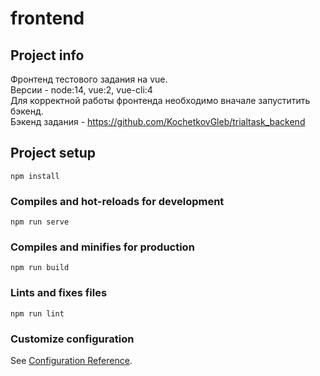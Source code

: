 # frontend
## Project info

Фронтенд тестового задания на vue. \
Версии - node:14, vue:2, vue-cli:4 \
Для корректной работы фронтенда необходимо вначале запуститить бэкенд. \
Бэкенд задания - https://github.com/KochetkovGleb/trialtask_backend

## Project setup
```
npm install
```

### Compiles and hot-reloads for development
```
npm run serve
```

### Compiles and minifies for production
```
npm run build
```

### Lints and fixes files
```
npm run lint
```

### Customize configuration
See [Configuration Reference](https://cli.vuejs.org/config/).
